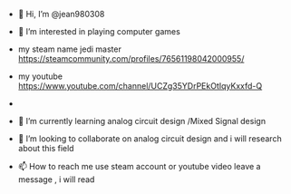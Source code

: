 - 👋 Hi, I’m @jean980308

- 👀 I’m interested in playing computer games  
-    my steam name <TW>jedi master 
     https://steamcommunity.com/profiles/76561198042000955/
     
-    my youtube 
    https://www.youtube.com/channel/UCZg35YDrPEkOtIqyKxxfd-Q
     
- 
      
- 🌱 I’m currently learning  analog circuit design  /Mixed Signal design

- 💞️ I’m looking to collaborate on analog circuit design and i will research about this field

- 📫 How to reach me  use steam account or youtube video leave a message , i will read 


<!---
jean980308/jean980308 is a ✨ special ✨ repository because its `README.md` (this file) appears on your GitHub profile.
You can click the Preview link to take a look at your changes.
--->
